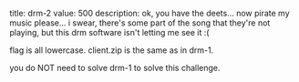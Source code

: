title: drm-2
value: 500
description: ok, you have the deets... now pirate my music please... i swear, there's some part of the song that they're not playing, but this drm software isn't letting me see it :(

flag is all lowercase. client.zip is the same as in drm-1.

you do NOT need to solve drm-1 to solve this challenge.